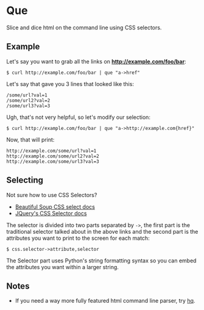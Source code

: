 # Que

Slice and dice html on the command line using CSS selectors.

## Example

Let's say you want to grab all the links on **http://example.com/foo/bar**:

    $ curl http://example.com/foo/bar | que "a->href"

Let's say that gave you 3 lines that looked like this:

    /some/url?val=1
    /some/url2?val=2
    /some/url3?val=3

Ugh, that's not very helpful, so let's modify our selection:

    $ curl http://example.com/foo/bar | que "a->http://example.com{href}"

Now, that will print:

    http://example.com/some/url?val=1
    http://example.com/some/url2?val=2
    http://example.com/some/url3?val=3


## Selecting

Not sure how to use CSS Selectors?

* [Beautiful Soup CSS select docs](https://www.crummy.com/software/BeautifulSoup/bs4/doc/#searching-by-css-class)
* [JQuery's CSS Selector docs](http://api.jquery.com/category/selectors/)

The selector is divided into two parts separated by `->`, the first part is the traditional selector talked about in the above links and the second part is the attributes you want to print to the screen for each match:

    $ css.selector->attribute,selector

The Selector part uses Python's string formatting syntax so you can embed the attributes you want within a larger string.

## Notes

* If you need a way more fully featured html command line parser, try [hq](https://github.com/rbwinslow/hq).

